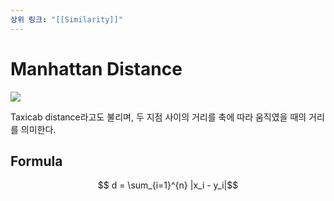 ```yaml
---
상위 링크: "[[Similarity]]"
---
```

# Manhattan Distance

![](https://i.imgur.com/AgjZDON.png)

Taxicab distance라고도 불리며, 두 지점 사이의 거리를 축에 따라 움직였을 때의 거리를 의미한다.

## Formula
$$ d = \sum_{i=1}^{n} |x_i - y_i|$$ 
